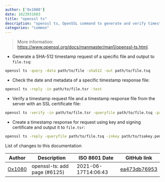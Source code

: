 ```yaml
---
author: ['Ox1080']
date: 1623931603
title: "openssl ts"
description: "openssl ts, OpenSSL command to generate and verify timestamps."
categories: "common"
---
```

> More information: <https://www.openssl.org/docs/manmaster/man1/openssl-ts.html>.

- Generate a SHA-512 timestamp request of a specific file and output to `file.tsq`:

```bash
openssl ts -query -data path/to/file -sha512 -out path/to/file.tsq
```

- Check the date and metadata of a specific timestamp response file:

```bash
openssl ts -reply -in path/to/file.tsr -text
```

- Verify a timestamp request file and a timestamp response file from the server with an SSL certificate file:

```bash
openssl ts -verify -in path/to/file.tsr -queryfile path/to/file.tsq -partial_chain -CAfile path/to/cert.pem
```

- Create a timestamp response for request using key and signing certificate and output it to `file.tsr`:

```bash
openssl ts -reply -queryfile path/to/file.tsq -inkey path/to/tsakey.pem -signer tsacert.pem -out path/to/file.tsr
```
List of changes to this documentation


Author | Description | ISO 8601 Date | GitHub link
------|-----|-----|-----
[Ox1080](mailto:22803939+0x1080@users.noreply.github.com) | openssl-ts: add page (#6125) | 2021-06-17T14:06:43 | [ea473db76953](https://github.com/tldr-pages/tldr/commit/ea473db769538035b19efbdfe317c01db2eae425)

